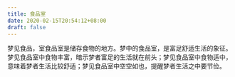```yaml
---
title: 食品室
date: 2020-02-15T20:54:12+08:00
draft: false
---
```


梦见食品，室食品室是储存食物的地方。梦中的食品室，是富足舒适生活的象征。梦见食品室中食物丰富，暗示梦者富足的生活就在前头；梦见食品室中食物适中，意味着梦者生活比较舒适；梦见食品室中空空如也，提醒梦者生活之中要节俭。